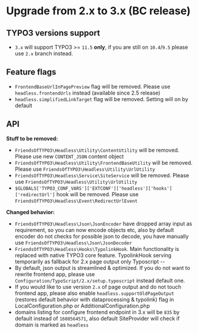Upgrade from 2.x to 3.x (BC release)
=======================

TYPO3 versions support
--
* `3.x` will support TYPO3 >= `11.5` **only**, if you are still on `10.4`/`9.5` please use `2.x` branch instead.

Feature flags
--
* `FrontendBaseUrlInPagePreview` flag will be removed. Please use `headless.frontendUrls` instead (available since 2.5 release)
* `headless.simplifiedLinkTarget` flag will be removed. Setting will on by default

API
--

__Stuff to be removed:__

* `FriendsOfTYPO3\Headless\Utility\ContentUtility` will be removed. Please use new `CONTENT_JSON` content object
* `FriendsOfTYPO3\Headless\Utility\FrontendBaseUtility` will be removed. Please use `FriendsOfTYPO3\Headless\Utility\UrlUtility`
* `FriendsOfTYPO3\Headless\Service\SiteService` will be removed. Please use `FriendsOfTYPO3\Headless\Utility\UrlUtility`
* `$GLOBALS['TYPO3_CONF_VARS']['EXTCONF']['headless']['hooks']['redirectUrl']` hook will be removed. Please use `FriendsOfTYPO3\Headless\Event\RedirectUrlEvent`

__Changed behavior:__
* `FriendsOfTYPO3\Headless\Json\JsonEncoder` have dropped array input as requirement, so you can now encode objects etc, also by default encoder do not checks for possible json to decode, you have manually use `FriendsOfTYPO3\Headless\Json\JsonDecoder`
* `FriendsOfTYPO3\Headless\Hooks\TypolinkHook`. Main functionality is replaced with native TYPO3 core feature. TypolinkHook serving temporarily as fallback for 2.x page output only
Typoscript
--
* By default, json output is streamlined & optimized. If you do not want to rewrite frontend app, please use `Configuration/TypoScript/2.x/setup.typoscript` instead default one.
* If you would like to use version `2.x` of page output and do not touch frontend app, please also enable `headless.supportOldPageOutput` (restores default behavior with dataprocessing & typolink) flag in LocalConfiguration.php or AdditionalConfiguration.php
* domains listing for configure frontend endpoint in 3.x will be `835` by default instead of `1608564571`, also default SiteProvider will check if domain is marked as `headless`
